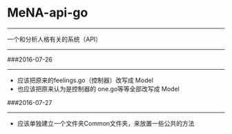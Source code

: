 # MeNA-api-go
***
一个和分析人格有关的系统（API）
***
###2016-07-26
***
* 应该把原来的feelings.go（控制器）改写成 Model
* 也应该把原来认为是控制器的 one.go等等全部改写成 Model

###2016-07-27
***
* 应该单独建立一个文件夹Common文件夹，来放置一些公共的方法